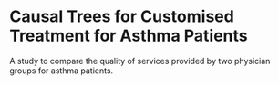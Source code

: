 # Causal Trees for Customised Treatment for Asthma Patients
 A study to compare the quality of services provided by two physician groups for asthma patients.
